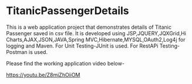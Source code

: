 # TitanicPassengerDetails

This is a web application project that demonstrates details of Titanic Passenger saved in csv file.
It is developed using JSP,JQUERY,JQXGrid,Hi Charts,AJAX,JSON,JAVA,Spring MVC,Hibernate,MYSQL,OAuth2,Log4j for logging and Maven.
For Unit Testing-JUnit is used.
For RestAPi Testing- Postman is used.

Please find the working application video below-

https://youtu.be/Z8mjZhOiiOM
